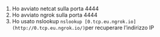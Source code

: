 1. Ho avviato netcat sulla porta 4444
2. Ho avviato ngrok sulla porta 4444
3. Ho usato nslookup `nslookup [0.tcp.eu.ngrok.io](http://0.tcp.eu.ngrok.io/)`per recuperare l’indirizzo IP